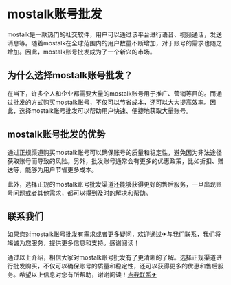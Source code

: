 # mostalk账号批发

mostalk是一款热门的社交软件，用户可以通过该平台进行语音、视频通话，发送消息等。随着mostalk在全球范围内的用户数量不断增加，对于账号的需求也随之增加。因此，mostalk账号批发成为了一个新兴的市场。

## 为什么选择mostalk账号批发？

在当下，许多个人和企业都需要大量的mostalk账号用于推广、营销等目的。而通过批发的方式购买mostalk账号，不仅可以节省成本，还可以大大提高效率。因此，选择mostalk账号批发可以帮助用户快速、便捷地获取大量账号。

## mostalk账号批发的优势

通过正规渠道购买mostalk账号可以确保账号的质量和稳定性，避免因为非法途径获取账号而导致的风险。另外，批发账号通常会有更多的优惠政策，比如折扣、赠送等，能够为用户节省更多成本。

此外，选择正规的mostalk账号批发渠道还能够获得更好的售后服务，一旦出现账号问题或者其他需求，都可以得到及时的解决和帮助。

## 联系我们

如果您对mostalk账号批发有需求或者更多疑问，欢迎通过✈与我们联系，我们将竭诚为您服务，提供更多信息和支持。感谢阅读！

通过以上介绍，相信大家对mostalk账号批发有了更清晰的了解。选择正规渠道进行批发购买，不仅可以确保账号的质量和稳定性，还可以获得更多的优惠和售后服务。希望以上信息对您有所帮助，谢谢阅读！[点我联系✈](https://mail.G208.com)